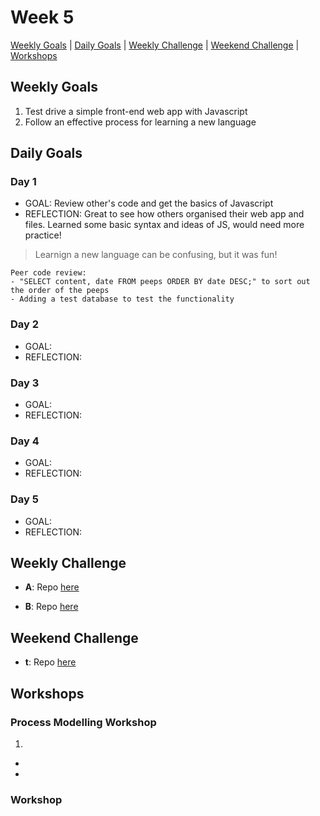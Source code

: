 # Week 5

[Weekly Goals](#weekly-goals) | [Daily Goals](#daily-goals) | [Weekly Challenge](#weekly-challenge) | [Weekend Challenge](#weekend-challenge) | [Workshops](#workshops)



## Weekly Goals

1. Test drive a simple front-end web app with Javascript
2. Follow an effective process for learning a new language
 

## Daily Goals
### Day 1
- GOAL: Review other's code and get the basics of Javascript
- REFLECTION: Great to see how others organised their web app and files. Learned some basic syntax and ideas of JS, would need more practice! 
> Learnign a new language can be confusing, but it was fun!
```
Peer code review:
- "SELECT content, date FROM peeps ORDER BY date DESC;" to sort out the order of the peeps
- Adding a test database to test the functionality
```

### Day 2
- GOAL: 
- REFLECTION: 
> 

### Day 3
- GOAL: 
- REFLECTION: 

### Day 4
- GOAL: 
- REFLECTION:

### Day 5
- GOAL: 
- REFLECTION:


## Weekly Challenge
- **A**:
Repo [here]()

- **B**:
Repo [here]()

## Weekend Challenge
- **t**:
 Repo [here]()


## Workshops

### Process Modelling Workshop

1. 
 -	
 -	
 
### Workshop
